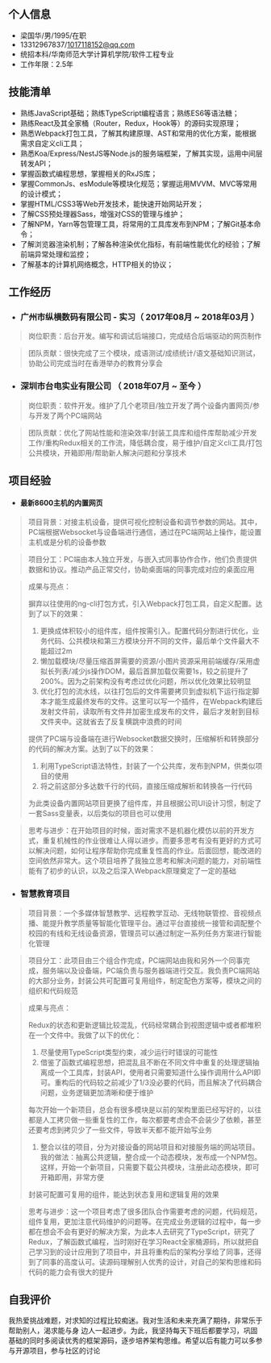 ## 个人信息

 - 梁国华/男/1995/在职
 - 13312967837/1017118152@qq.com
 - 统招本科/华南师范大学计算机学院/软件工程专业
 - 工作年限：2.5年

## 技能清单

- 熟练JavaScript基础；熟练TypeScript编程语言；熟练ES6等语法糖；
- 熟练React及其全家桶（Router，Redux，Hook等）的源码实现原理；
- 熟悉Webpack打包工具，了解其构建原理、AST和常用的优化方案，能根据需求自定义cli工具；
- 熟悉Koa/Express/NestJS等Node.js的服务端框架，了解其实现，运用中间层转发API；
- 掌握函数式编程思想，掌握相关的RxJS库；
- 掌握CommonJs、esModule等模块化规范；掌握运用MVVM、MVC等常用的设计模式；
- 掌握HTML/CSS3等Web开发技术，能快速开始网站开发；
- 了解CSS预处理器Sass，增强对CSS的管理与维护；
- 了解NPM，Yarn等包管理工具，将常用的工具库发布到NPM；了解Git基本命令；
- 了解浏览器渲染机制；了解各种渲染优化指标，有前端性能优化的经验；了解前端异常处理和监控；
- 了解基本的计算机网络概念，HTTP相关的协议；

## 工作经历

- ### **广州市纵横数码有限公司 - 实习（ 2017年08月 ~ 2018年03月 ）**

> 岗位职责：后台开发。编写和调试后端接口，完成结合后端驱动的网页制作

> 团队贡献：很快完成了三个模块，成语测试/成绩统计/语文基础知识测试，协助公司完成当时在香港举办的教育分享会

- ### 深圳市台电实业有限公司 （ 2018年07月 ~ 至今 ）

> 岗位职责：软件开发。维护了几个老项目/独立开发了两个设备内置网页/参与开发了两个PC端网站

> 团队贡献：优化了网站性能和渲染效率/封装工具库和组件库帮助减少开发工作/重构Redux相关的工作流，降低耦合度，易于维护/自定义cli工具/打包公共模块，开箱即用/帮助新人解决问题和分享技术


## 项目经验

- #### 最新8600主机的内置网页

> 项目背景：对接主机设备，提供可视化控制设备和调节参数的网站。其中，PC端根据Websocket与设备端进行通信，通过在PC端网站上操作，能设置主机或是分机的设备参数

> 项目分工：PC端由本人独立开发，与嵌入式同事协作合作，他们负责提供数据和协议。推动产品正常交付，协助桌面端的同事完成对应的桌面应用

> 成果与亮点：
>
> 摒弃以往使用的ng-cli打包方式，引入Webpack打包工具，自定义配置。达到了以下的效果：
>
> 1. 更换成体积较小的组件库，组件按需引入。配置代码分割进行优化，业务代码、公共模块和第三方模块分开不同的文件，最后单个文件最大不能超过2m
> 2. 懒加载模块/尽量压缩首屏需要的资源/小图片资源采用前端缓存/采用虚拟长列表/减少js操作DOM，最后首屏加载仅需要1s，较之前提升了200%。因为之前架构没有考虑过优化问题，所以优化效果比较明显
> 3. 优化打包的流水线，以往打包后的文件需要拷贝到虚拟机下运行指定脚本才能生成最终发布的文件。这里可以写一个插件，在Webpack构建后发射文件前，读取所有文件并加密生成发布的文件，最后才发射到目标文件夹中。这就省去了反复横跳中浪费的时间
>
> 提供了PC端与设备端在进行Websocket数据交换时，压缩解析和转换部分的代码的解决方案。达到了以下的效果：
>
> 1. 利用TypeScript语法特性，封装了一个公共库，发布到NPM，供类似项目的使用
> 2. 将之前这部分多达数千行的代码，直接压缩成解析和转换各一行代码
>
> 为此类设备内置网站项目更换了组件库，并且根据公司UI设计习惯，制定了一套Sass变量表，以后类似的项目也可以使用

> 思考与进步：在开始项目的时候，面对需求不是机器化模仿以前的开发方式，重复机械性的作业很难让人得以进步。而要多思考有没有更好的方式可以解决问题，如何让程序帮助你完成重复性高的作业。后面回想，能改进的空间依然非常大。这个项目培养了我独立思考和解决问题的能力，对前端性能有了初步的认识，以及之后深入Webpack原理奠定了一定的基础

- ### 智慧教育项目

> 项目背景：一个多媒体智慧教学、远程教学互动、无线物联管控、音视频点播、能提升教学质量等智能化管理平台。通过平台直接统一接管和调配整个校园的有线和无线设备资源，管理员可以通过制定一系列任务方案进行智能化管理

> 项目分工：此项目由三个组合作完成，PC端网站由我和另外一个同事完成，服务端以及设备端，PC端负责与服务器端进行交互。我负责PC端网站的大部分业务，封装公共可配置可复用组件，制定配色方案等，模块之间的组织和代码规范

> 成果与亮点：
>
> Redux的状态和更新逻辑比较混乱，代码经常耦合到视图逻辑中或者都堆积在一个文件中。我做了以下的优化：
>
> 1. 尽量使用TypeScript类型约束，减少运行时错误的可能性
> 2. 借鉴了函数式编程思想，把混乱且不断在不同文件中重复的处理逻辑抽离成一个工具库，封装API，使用者只需要知道什么操作调用什么API即可。重构后的代码较之前减少了1/3没必要的代码，而且解决了代码耦合问题，业务逻辑更加清晰和便于维护
>
> 每次开始一个新项目，总会有很多模块是以前的架构里面已经写好的，以往都是人工拷贝做一些重复性的工作，每次都要考虑会不会装少了依赖，甚至还要考虑到拷贝少了一些文件，导致半天都不能开始写业务
>
> 1. 整合以往的项目，分为对接设备的网站项目和对接服务端的网站项目。我的做法：抽离公共逻辑，整合成一个动态模块，发布成一个NPM包。这样，开始一个新项目，只需要下载公共模块，注册此动态模块，即可开箱即用，非常方便
>
> 封装可配置可复用的组件，能达到状态复用和逻辑复用的效果

> 思考与进步：这一个项目考虑了很多团队合作需要考虑的问题，代码规范，组件复用，更加注意代码维护的问题等。在完成业务逻辑的过程中，每一步都在想会不会有更好的解决方案，为此本人去研究了TypeScript，研究了Redux，了解函数式编程，当时刚好在学习React全家桶源码，所以就把自己学习到的设计应用到了项目中，并且将重构后的架构分享给了同事，还得到了同事的高度认可。读源码理解别人优秀的设计，对自己的架构思维和码代码的能力会有很大的提升

## 自我评价

​		我热爱挑战难题，对求知的过程比较痴迷。我对生活和未来充满了期待，非常乐于帮助别人，渴求能与身 边人一起进步。为此，我坚持每天下班后都要学习，巩固基础的同时多阅读优秀的框架源码，逐步培养架构思维。希望以后有能力可以多参与开源项目，参与社区的讨论